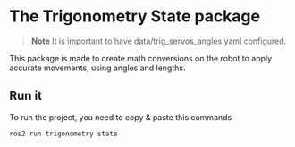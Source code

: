 # The Trigonometry State package

> **Note** It is important to have data/trig_servos_angles.yaml configured.

This package is made to create math conversions on the robot to apply accurate movements, using angles and lengths.

## Run it
To run the project, you need to copy & paste this commands 
```bash
ros2 run trigonometry state 
